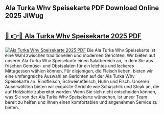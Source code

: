 ## Ala Turka Whv Speisekarte PDF Download Online 2025 JiWug

# <h2><a href="http://gc9bxtb.nevu.top/?p=Ala+Turka+Whv+Speisekarte">🔗 👉🔴 Ala Turka Whv Speisekarte 2025 PDF</a></h2>

[![Ala Turka Whv Speisekarte 2025 PDF](https://i.imgur.com/dBaPXMq.png)](http://gc9bxtb.nevu.top/?p=Ala+Turka+Whv+Speisekarte)
Die Ala Turka Whv Speisekarte ist eine Wahl zwischen traditionellen und modernen Gerichten. Wir bieten auf unserer Ala Turka Whv Speisekarte einen Salatbereich an, in dem Sie aus frischen Gemüse- und Obstsalaten für ein leichtes und leckeres Mittagessen wählen können. Für diejenigen, die Fleisch lieben, bieten wir eine umfangreiche Auswahl an Gerichten auf der Ala Turka Whv Speisekarte an: Rindfleisch, Schweinefleisch, Huhn und Fisch. Unseren Auserwählten bieten wir exquisite Gerichte wie Schaschlik und Steak an, die auf Holzkohle zubereitet werden. Wenn Sie sich nicht entscheiden können, was Sie von der Ala Turka Whv Speisekarte wünschen, ist unser Team bereit zu helfen und Ihnen einen komfortablen und angenehmen Service zu bieten.
